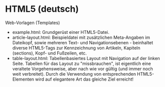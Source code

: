 HTML5 (deutsch)
==============

Web-Vorlagen (Templates)

 - example.html: Grundgerüst einer HTML5-Datei.
 - article-layout.html: Beispieldatei mit zusätzlichen Meta-Angaben im Dateikopf, sowie mehreren Text- und Navigationsebenen - beinhaltet diverse HTML5-Tags zur Kennzeichnung von Artikeln, Kapiteln (sections), Kopf- und Fußzeilen, etc.
 - table-layout.html: Tabellenbasiertes Layout mit Navigation auf der linken Seite. Tabellen für das Layout zu "missbrauchen", ist eigentlich eine veraltete Vorgehensweise, aber nach wie vor gültig (und immer noch weit verbreitet). Durch die Verwendung von entsprechenden HTML5-Elementen wird auf elegantere Art das gleiche Ziel erreicht!
